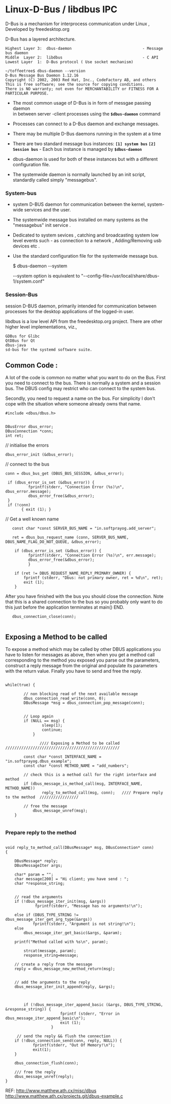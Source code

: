 # Linux-D-Bus / libdbus IPC

D-Bus is a mechanism for interprocess communication under Linux , Developed by freedesktop.org

D-Bus has a layered architecture.
```
Highest Layer 3:  dbus-daemon                               - Message bus daemon
Middle  Layer 2:  libdbus                                   - C API
Lowest Layer  1:  D-Bus protocol ( Use socket mechanism)
 ```


```
~/toffeetree$ dbus-daemon --version
D-Bus Message Bus Daemon 1.12.16
Copyright (C) 2002, 2003 Red Hat, Inc., CodeFactory AB, and others
This is free software; see the source for copying conditions.
There is NO warranty; not even for MERCHANTABILITY or FITNESS FOR A PARTICULAR PURPOSE.
```

 
* The most common usage of D-Bus is in form of messgae passing daemon           
  in between server -client processes using the **`$dbus-daemon`**  command

*  Processes can connect to a D-Bus daemon and exchange messages. 
*  There may be multiple D-Bus daemons running in the system at a time
*  There are two standard message bus instances:
        **`[1] system bus`** **`[2] Session bus`** - Each bus instance is managed by **`$dbus-daemon`** 
        
 * dbus-daemon is used for both of these instances but with a different configuration file.
* The systemwide daemon is normally launched by an init script, standardly called simply "messagebus".




### System-bus
* system D-BUS daemon for communication between the kernel, system-wide services and the user.   
* The systemwide message bus installed on many systems as the "messagebus" init service .       
* Dedicated to system sevices , catching and broadcasting system low level events such - 
  as connection to a network , Adding/Removing usb devices etc .

* Use the standard configuration file for the systemwide message bus.
  
  
  $ dbus-daemon --system 
  
  --system option is equivalent to "--config-file=/usr/local/share/dbus-1/system.conf"


### Session-Bus
session D-BUS daemon, primarily intended for communication between processes for the desktop applications of the logged-in user.



libdbus is a low level API from the freedesktop.org project. 
There are other higher level implementations, viz.,     
```
GDBus for Glibc     
QtDBus for Qt     
dbus-java       
sd-bus for the systemd software suite.
```


## Common Code :
A lot of the code is common no matter what you want to do on the Bus. 
First you need to connect to the bus. 
There is normally a system and a session bus. 
The DBUS config may restrict who can connect to the system bus. 

Secondly, you need to request a name on the bus. 
For simplicity I don't cope with the situation where someone already owns that name.


```
#include <dbus/dbus.h>


DBusError dbus_error;
DBusConnection *conn;
int ret;
```


// initialise the errors   

```
dbus_error_init (&dbus_error);

```


// connect to the bus
```
conn = dbus_bus_get (DBUS_BUS_SESSION, &dbus_error);

 if (dbus_error_is_set (&dbus_error)) { 
          fprintf(stderr, "Connection Error (%s)\n", dbus_error.message); 
          dbus_error_free(&dbus_error); 
 }
 if (!conn)
       { exit (1); }
 ```      

 // Get a well known name
```
   const char *const SERVER_BUS_NAME = "in.softprayog.add_server";

   ret = dbus_bus_request_name (conn, SERVER_BUS_NAME, DBUS_NAME_FLAG_DO_NOT_QUEUE, &dbus_error);

    if (dbus_error_is_set (&dbus_error)) {
          fprintf(stderr, "Connection Error (%s)\n", err.message); 
          dbus_error_free(&dbus_error);
          }

    if (ret != DBUS_REQUEST_NAME_REPLY_PRIMARY_OWNER) {
        fprintf (stderr, "Dbus: not primary owner, ret = %d\n", ret);
        exit (1);
    }

```
After you have finished with the bus you should close the connection. Note that this is a shared connection to the bus so you probably only want to do this just before the application terminates at main() END.

```
   dbus_connection_close(conn);
  
```

## Exposing a Method to be called

To expose a method which may be called by other DBUS applications you have to listen for messages as above,
then when you get a method call corresponding to the method you exposed you parse out the parameters, 
construct a reply message from the original and populate its parameters with the return value. 
Finally you have to send and free the reply.

```

while(true) {

		// non blocking read of the next available message
		dbus_connection_read_write(conn, 0);
		DBusMessage *msg = dbus_connection_pop_message(conn);


		// Loop again
		if (NULL == msg) {
        		sleep(1);
         		continue;
      		}

               //// Exposing a Method to be called //////////////////////////////////////////////////

		const char *const INTERFACE_NAME = "in.softprayog.dbus_example";
		const char *const METHOD_NAME = "add_numbers";

		// check this is a method call for the right interface and method
		if (dbus_message_is_method_call(msg, INTERFACE_NAME, METHOD_NAME))
         		reply_to_method_call(msg, conn);   //// Prepare reply to the method  /////////////////

		// free the message
      		dbus_message_unref(msg);
	}
   
   ```


### Prepare reply to the method


```

void reply_to_method_call(DBusMessage* msg, DBusConnection* conn)
{

	DBusMessage* reply;
   	DBusMessageIter args;

	char* param = "";
	char message[200] = "Hi client; you have send : "; 
	char *response_string;
      

	// read the arguments
   	if (!dbus_message_iter_init(msg, &args))
     		 fprintf(stderr, "Message has no arguments!\n");
   
	else if (DBUS_TYPE_STRING != dbus_message_iter_get_arg_type(&args))
      		fprintf(stderr, "Argument is not string!\n");
   	else
		dbus_message_iter_get_basic(&args, &param);
   		
	printf("Method called with %s\n", param);

        strcat(message, param);
        response_string=message;

	// create a reply from the message
   	reply = dbus_message_new_method_return(msg);


	// add the arguments to the reply
   	dbus_message_iter_init_append(reply, &args);


		
        if (!dbus_message_iter_append_basic (&args, DBUS_TYPE_STRING, &response_string)) {
                        fprintf (stderr, "Error in dbus_message_iter_append_basic\n");
                        exit (1);
                    }

	 // send the reply && flush the connection
   	if (!dbus_connection_send(conn, reply, NULL)) { 
      		fprintf(stderr, "Out Of Memory!\n"); 
      		exit(1);
   	}
   	
	dbus_connection_flush(conn);

	/// free the reply
   	dbus_message_unref(reply);
}

```

REF:
http://www.matthew.ath.cx/misc/dbus                             
http://www.matthew.ath.cx/projects.git/dbus-example.c
